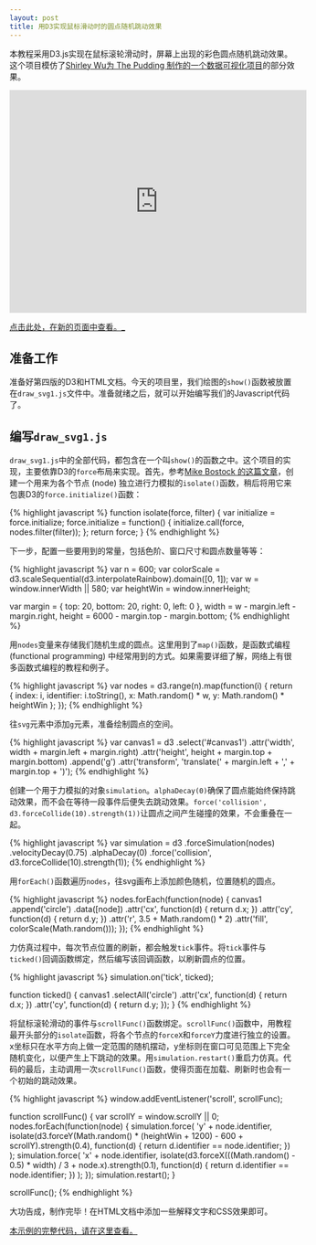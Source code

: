 ```yaml
---
layout: post
title: 用D3实现鼠标滑动时的圆点随机跳动效果
---
```


本教程采用D3.js实现在鼠标滚轮滑动时，屏幕上出现的彩色圆点随机跳动效果。这个项目模仿了[Shirley Wu](http://sxywu.com/)[为 The Pudding 制作的一个数据可视化项目](https://pudding.cool/2017/03/hamilton/index.html)的部分效果。

<iframe width="520" height="390" style="overflow:hidden;" src="https://scanthonie.github.io/d3-data-visualization-snippets/a003/index.html" frameborder="0" allowfullscreen></iframe>

<a href="https://scanthonie.github.io/d3-data-visualization-snippets/a003/index.html" target="_blank">点击此处，在新的页面中查看。_</a>

## 准备工作

准备好第四版的D3和HTML文档。今天的项目里，我们绘图的`show()`函数被放置在`draw_svg1.js`文件中。准备就绪之后，就可以开始编写我们的Javascript代码了。

## 编写`draw_svg1.js`

`draw_svg1.js`中的全部代码，都包含在一个叫`show()`的函数之中。这个项目的实现，主要依靠D3的`force`布局来实现。首先，参考[Mike Bostock 的这篇文章](https://bl.ocks.org/mbostock/b1f0ee970299756bc12d60aedf53c13b)，创建一个用来为各个节点 (node) 独立进行力模拟的`isolate()`函数，稍后将用它来包裹D3的`force.initialize()`函数：

{% highlight javascript %}
function isolate(force, filter) {
  var initialize = force.initialize;
  force.initialize = function() {
    initialize.call(force, nodes.filter(filter));
  };
  return force;
}
{% endhighlight %}

下一步，配置一些要用到的常量，包括色阶、窗口尺寸和圆点数量等等：

{% highlight javascript %}
var n = 600;
var colorScale = d3.scaleSequential(d3.interpolateRainbow).domain([0, 1]);
var w = window.innerWidth || 580;
var heightWin = window.innerHeight;

var margin = { top: 20, bottom: 20, right: 0, left: 0 },
  width = w - margin.left - margin.right,
  height = 6000 - margin.top - margin.bottom;
{% endhighlight %}

用`nodes`变量来存储我们随机生成的圆点。这里用到了`map()`函数，是函数式编程 (functional programming) 中经常用到的方式。如果需要详细了解，网络上有很多函数式编程的教程和例子。

{% highlight javascript %}
var nodes = d3.range(n).map(function(i) {
  return {
    index: i,
    identifier: i.toString(),
    x: Math.random() * w,
    y: Math.random() * heightWin
  };
});
{% endhighlight %}

往`svg`元素中添加`g`元素，准备绘制圆点的空间。

{% highlight javascript %}
var canvas1 = d3
  .select('#canvas1')
  .attr('width', width + margin.left + margin.right)
  .attr('height', height + margin.top + margin.bottom)
  .append('g')
  .attr('transform', 'translate(' + margin.left + ',' + margin.top + ')');
{% endhighlight %}

创建一个用于力模拟的对象`simulation`。`alphaDecay(0)`确保了圆点能始终保持跳动效果，而不会在等待一段事件后便失去跳动效果。`force('collision', d3.forceCollide(10).strength(1))`让圆点之间产生碰撞的效果，不会重叠在一起。

{% highlight javascript %}
var simulation = d3
  .forceSimulation(nodes)
  .velocityDecay(0.75)
  .alphaDecay(0)
  .force('collision', d3.forceCollide(10).strength(1));
{% endhighlight %}

用`forEach()`函数遍历`nodes`，往svg画布上添加颜色随机，位置随机的圆点。

{% highlight javascript %}
nodes.forEach(function(node) {
    canvas1
      .append('circle')
      .data([node])
      .attr('cx', function(d) {
        return d.x;
      })
      .attr('cy', function(d) {
        return d.y;
      })
      .attr('r', 3.5 + Math.random() * 2)
      .attr('fill', colorScale(Math.random()));
  });
{% endhighlight %}

力仿真过程中，每次节点位置的刷新，都会触发`tick`事件。将`tick`事件与`ticked()`回调函数绑定，然后编写该回调函数，以刷新圆点的位置。

{% highlight javascript %}
simulation.on('tick', ticked);

function ticked() {
  canvas1
    .selectAll('circle')
    .attr('cx', function(d) {
      return d.x;
    })
    .attr('cy', function(d) {
      return d.y;
    });
}
{% endhighlight %}

将鼠标滚轮滑动的事件与`scrollFunc()`函数绑定。`scrollFunc()`函数中，用教程最开头部分的`isolate`函数，将各个节点的`forceX`和`forceY`力度进行独立的设置。x坐标只在水平方向上做一定范围的随机摆动，y坐标则在窗口可见范围上下完全随机变化，以便产生上下跳动的效果。用`simulation.restart()`重启力仿真。代码的最后，主动调用一次`scrollFunc()`函数，使得页面在加载、刷新时也会有一个初始的跳动效果。

{% highlight javascript %}
window.addEventListener('scroll', scrollFunc);

function scrollFunc() {
  var scrollY = window.scrollY || 0;
  nodes.forEach(function(node) {
    simulation.force(
      'y' + node.identifier,
      isolate(d3.forceY(Math.random() * (heightWin + 1200) - 600 + scrollY).strength(0.4), function(d) {
        return d.identifier == node.identifier;
      })
    );
    simulation.force(
      'x' + node.identifier,
      isolate(d3.forceX(((Math.random() - 0.5) * width) / 3 + node.x).strength(0.1), function(d) {
        return d.identifier == node.identifier;
      })
    );
  });
  simulation.restart();
}

scrollFunc();
{% endhighlight %}

大功告成，制作完毕！在HTML文档中添加一些解释文字和CSS效果即可。

[本示例的完整代码，请在这里查看。](https://github.com/scanthonie/d3-data-visualization-snippets/tree/master/a003)
